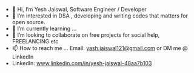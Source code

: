 - 👋 Hi, I’m Yesh Jaiswal, Software Engineer / Developer
- 👀 I’m interested in DSA , developing and writing codes that matters for open source.
- 🌱 I’m currently learning ... 
- 💞️ I’m looking to collaborate on free projects for social help, FREELANCING etc
- 📫 How to reach me ... Email: yash.jaiswal121@gmail.com or DM me @ LinkedIn
- LinkedIn: www.linkedin.com/in/yesh-jaiswal-48aa7b103


<!---
yashJaiswal121/yashJaiswal121 is a ✨ special ✨ repository because its `README.md` (this file) appears on your GitHub profile.
You can click the Preview link to take a look at your changes.
--->
